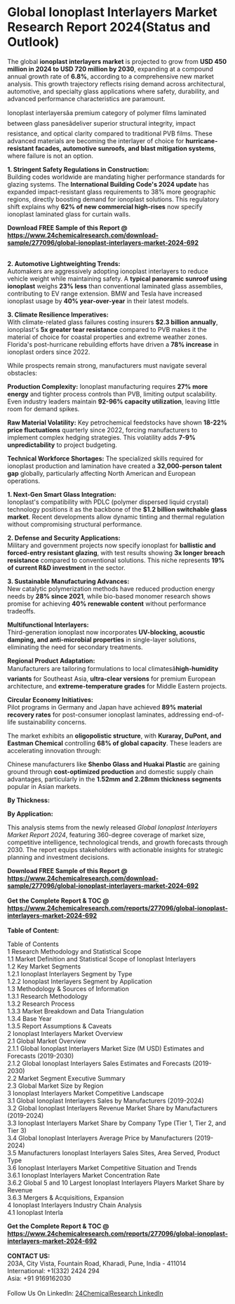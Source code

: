 <h1>Global Ionoplast Interlayers Market Research Report 2024(Status and Outlook)</h1><p>The global <strong>ionoplast interlayers market</strong> is projected to grow from <strong>USD 450 million in 2024 to USD 720 million by 2030</strong>, expanding at a compound annual growth rate of <strong>6.8%</strong>, according to a comprehensive new market analysis. This growth trajectory reflects rising demand across architectural, automotive, and specialty glass applications where safety, durability, and advanced performance characteristics are paramount.</p><p>Ionoplast interlayersâa premium category of polymer films laminated between glass panesâdeliver superior structural integrity, impact resistance, and optical clarity compared to traditional PVB films. These advanced materials are becoming the interlayer of choice for <strong>hurricane-resistant facades, automotive sunroofs, and blast mitigation systems</strong>, where failure is not an option.</p><p><strong>1. Stringent Safety Regulations in Construction:</strong><br>
Building codes worldwide are mandating higher performance standards for glazing systems. The <strong>International Building Code's 2024 update</strong> has expanded impact-resistant glass requirements to 38% more geographic regions, directly boosting demand for ionoplast solutions. This regulatory shift explains why <strong>62% of new commercial high-rises</strong> now specify ionoplast laminated glass for curtain walls.</p><div><b>Download FREE Sample of this Report @ 
            <a href="https://www.24chemicalresearch.com/download-sample/277096/global-ionoplast-interlayers-market-2024-692">
            https://www.24chemicalresearch.com/download-sample/277096/global-ionoplast-interlayers-market-2024-692</a></b></div><br><p><strong>2. Automotive Lightweighting Trends:</strong><br>
Automakers are aggressively adopting ionoplast interlayers to reduce vehicle weight while maintaining safety. A <strong>typical panoramic sunroof using ionoplast</strong> weighs <strong>23% less</strong> than conventional laminated glass assemblies, contributing to EV range extension. BMW and Tesla have increased ionoplast usage by <strong>40% year-over-year</strong> in their latest models.</p><p><strong>3. Climate Resilience Imperatives:</strong><br>
With climate-related glass failures costing insurers <strong>$2.3 billion annually</strong>, ionoplast's <strong>5x greater tear resistance</strong> compared to PVB makes it the material of choice for coastal properties and extreme weather zones. Florida's post-hurricane rebuilding efforts have driven a <strong>78% increase</strong> in ionoplast orders since 2022.</p><p>While prospects remain strong, manufacturers must navigate several obstacles:</p><p><strong>Production Complexity:</strong> Ionoplast manufacturing requires <strong>27% more energy</strong> and tighter process controls than PVB, limiting output scalability. Even industry leaders maintain <strong>92-96% capacity utilization</strong>, leaving little room for demand spikes.</p><p><strong>Raw Material Volatility:</strong> Key petrochemical feedstocks have shown <strong>18-22% price fluctuations</strong> quarterly since 2022, forcing manufacturers to implement complex hedging strategies. This volatility adds <strong>7-9% unpredictability</strong> to project budgeting.</p><p><strong>Technical Workforce Shortages:</strong> The specialized skills required for ionoplast production and lamination have created a <strong>32,000-person talent gap</strong> globally, particularly affecting North American and European operations.</p><p><strong>1. Next-Gen Smart Glass Integration:</strong><br>
Ionoplast's compatibility with PDLC (polymer dispersed liquid crystal) technology positions it as the backbone of the <strong>$1.2 billion switchable glass market</strong>. Recent developments allow dynamic tinting and thermal regulation without compromising structural performance.</p><p><strong>2. Defense and Security Applications:</strong><br>
Military and government projects now specify ionoplast for <strong>ballistic and forced-entry resistant glazing</strong>, with test results showing <strong>3x longer breach resistance</strong> compared to conventional solutions. This niche represents <strong>19% of current R&amp;D investment</strong> in the sector.</p><p><strong>3. Sustainable Manufacturing Advances:</strong><br>
New catalytic polymerization methods have reduced production energy needs by <strong>28% since 2021</strong>, while bio-based monomer research shows promise for achieving <strong>40% renewable content</strong> without performance tradeoffs.</p><p><strong>Multifunctional Interlayers:</strong><br>
	Third-generation ionoplast now incorporates <strong>UV-blocking, acoustic damping, and anti-microbial properties</strong> in single-layer solutions, eliminating the need for secondary treatments.</p><p><strong>Regional Product Adaptation:</strong><br>
	Manufacturers are tailoring formulations to local climatesâ<strong>high-humidity variants</strong> for Southeast Asia, <strong>ultra-clear versions</strong> for premium European architecture, and <strong>extreme-temperature grades</strong> for Middle Eastern projects.</p><p><strong>Circular Economy Initiatives:</strong><br>
	Pilot programs in Germany and Japan have achieved <strong>89% material recovery rates</strong> for post-consumer ionoplast laminates, addressing end-of-life sustainability concerns.</p><p>The market exhibits an <strong>oligopolistic structure</strong>, with <strong>Kuraray, DuPont, and Eastman Chemical</strong> controlling <strong>68% of global capacity</strong>. These leaders are accelerating innovation through:</p><p>Chinese manufacturers like <strong>Shenbo Glass and Huakai Plastic</strong> are gaining ground through <strong>cost-optimized production</strong> and domestic supply chain advantages, particularly in the <strong>1.52mm and 2.28mm thickness segments</strong> popular in Asian markets.</p><p><strong>By Thickness:</strong></p><p><strong>By Application:</strong></p><p>This analysis stems from the newly released <em>Global Ionoplast Interlayers Market Report 2024</em>, featuring 360-degree coverage of market size, competitive intelligence, technological trends, and growth forecasts through 2030. The report equips stakeholders with actionable insights for strategic planning and investment decisions.</p><div><b>Download FREE Sample of this Report @ 
            <a href="https://www.24chemicalresearch.com/download-sample/277096/global-ionoplast-interlayers-market-2024-692">
            https://www.24chemicalresearch.com/download-sample/277096/global-ionoplast-interlayers-market-2024-692</a></b></div><br><div><b>Get the Complete Report & TOC @ 
            <a href="https://www.24chemicalresearch.com/reports/277096/global-ionoplast-interlayers-market-2024-692">
            https://www.24chemicalresearch.com/reports/277096/global-ionoplast-interlayers-market-2024-692</a></b></div><br>
            <b>Table of Content:</b><p>Table of Contents<br />
1 Research Methodology and Statistical Scope<br />
1.1 Market Definition and Statistical Scope of Ionoplast Interlayers<br />
1.2 Key Market Segments<br />
1.2.1 Ionoplast Interlayers Segment by Type<br />
1.2.2 Ionoplast Interlayers Segment by Application<br />
1.3 Methodology & Sources of Information<br />
1.3.1 Research Methodology<br />
1.3.2 Research Process<br />
1.3.3 Market Breakdown and Data Triangulation<br />
1.3.4 Base Year<br />
1.3.5 Report Assumptions & Caveats<br />
2 Ionoplast Interlayers Market Overview<br />
2.1 Global Market Overview<br />
2.1.1 Global Ionoplast Interlayers Market Size (M USD) Estimates and Forecasts (2019-2030)<br />
2.1.2 Global Ionoplast Interlayers Sales Estimates and Forecasts (2019-2030)<br />
2.2 Market Segment Executive Summary<br />
2.3 Global Market Size by Region<br />
3 Ionoplast Interlayers Market Competitive Landscape<br />
3.1 Global Ionoplast Interlayers Sales by Manufacturers (2019-2024)<br />
3.2 Global Ionoplast Interlayers Revenue Market Share by Manufacturers (2019-2024)<br />
3.3 Ionoplast Interlayers Market Share by Company Type (Tier 1, Tier 2, and Tier 3)<br />
3.4 Global Ionoplast Interlayers Average Price by Manufacturers (2019-2024)<br />
3.5 Manufacturers Ionoplast Interlayers Sales Sites, Area Served, Product Type<br />
3.6 Ionoplast Interlayers Market Competitive Situation and Trends<br />
3.6.1 Ionoplast Interlayers Market Concentration Rate<br />
3.6.2 Global 5 and 10 Largest Ionoplast Interlayers Players Market Share by Revenue<br />
3.6.3 Mergers & Acquisitions, Expansion<br />
4 Ionoplast Interlayers Industry Chain Analysis<br />
4.1 Ionoplast Interla</p><div><b>Get the Complete Report & TOC @ 
            <a href="https://www.24chemicalresearch.com/reports/277096/global-ionoplast-interlayers-market-2024-692">
            https://www.24chemicalresearch.com/reports/277096/global-ionoplast-interlayers-market-2024-692</a></b></div><br><b>CONTACT US:</b><br>
            203A, City Vista, Fountain Road, Kharadi, Pune, India - 411014<br>
            International: +1(332) 2424 294<br>
            Asia: +91 9169162030 <br><br>
            Follow Us On LinkedIn: <a href="https://www.linkedin.com/company/24chemicalresearch/">24ChemicalResearch LinkedIn</a>